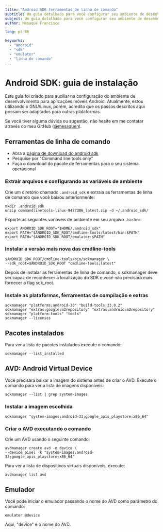 ```yaml
---
title: "Android SDK ferramentas de linha de comando"
subtitle: Um guia detalhado para você configurar seu ambiente de desenvolvimento
subject: Um guia detalhado para você configurar seu ambiente de desenvolvimento android
author: Mesaque Francisco

lang: pt-BR

keyworks:
  - "android"
  - "sdk"
  - "emulator"
  - "linha de comando"
...
```


# Android SDK: guia de instalação

Este guia foi criado para auxiliar na configuração do ambiente de desenvolvimento para aplicações móveis Android. Atualmente, estou utilizando o GNU/Linux, porém, acredito que os passos descritos aqui possam ser adaptados para outras plataformas.

Se você tiver alguma dúvida ou sugestão, não hesite em me contatar através do meu GitHub ([@mesaquen](https://github.com/mesaquen)).

## Ferramentas de linha de comando

- Abra a [página de download do android
  sdk](https://developer.android.com/studio?hl=pt-br#somente-ferramentas-de-linha-de-comando)
- Pesquise por "Command line tools only"
- Faça o download do pacote de ferramentas para o seu sistema
  operacional

### Extrair arquivos e configurando as variáveis de ambiente

Crie um diretório chamado `.android_sdk` e extraia as ferramentas de linha de comando que você baixou anteriormente:

```code
mkdir .android_sdk
unzip commandlinetools-linux-9477386_latest.zip -d ~/.android_sdk/
```

Exporte as seguintes variáveis de ambiente em seu arquivo `.bashrc`:

```code
export ANDROID_SDK_ROOT="$HOME/.android_sdk"
export PATH="$ANDROID_SDK_ROOT/cmdline-tools/latest/bin:$PATH"
export PATH="$ANDROID_SDK_ROOT/emulator:$PATH"
```

### Instalar a versão mais nova das cmdline-tools

```code
$ANDROID_SDK_ROOT/cmdline-tools/bin/sdkmanager \
--sdk_root=$ANDROID_SDK_ROOT "cmdline-tools;latest"
```

Depois de instalar as ferramentas de linha de comando, o sdkmanager deve ser capaz de reconhecer a localização do SDK e você não precisará mais fornecer a flag sdk_root.

### Instale as plataformas, ferramentas de compilação e extras

```code
sdkmanager "platforms;android-33" "build-tools;33.0.2"
sdkmanager "extras;google;m2repository" "extras;android;m2repository"
sdkmanager "platform-tools" "tools"
sdkmanager --licenses
```

## Pacotes instalados

Para ver a lista de pacotes instalados execute o comando:

```code
sdkmanager --list_installed
```

## AVD: Android Virtual Device

Você precisará baixar a imagem do sistema antes de criar o AVD. Execute o comando para ver a lista de imagens disponíveis:

```code
sdkmanager --list | grep system-images
```

### Instalar a imagem escolhida

```code
sdkmanager "system-images;android-33;google_apis_playstore;x86_64"
```

### Criar o AVD executando o comando

Crie um AVD usando o seguinte comando:

```code
avdmanager create avd -n device \
--device pixel -k "system-images;android-33;google_apis_playstore;x86_64"
```

Para ver a lista de dispositivos virtuais disponíveis, execute:

```code
avdmanager list avd
```

## Emulador

Você pode iniciar o emulador passando o nome do AVD como parâmetro do comando:

```code
emulator @device
```

Aqui, "device" é o nome do AVD.
